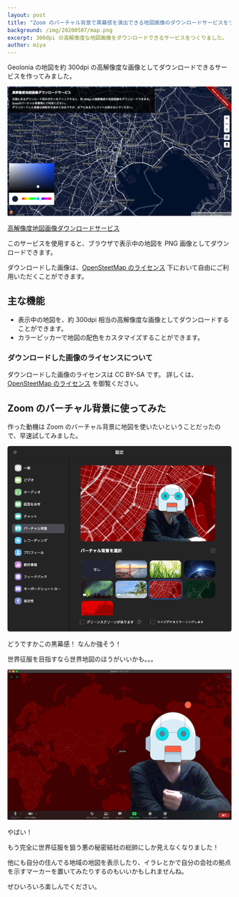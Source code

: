 ```yaml
---
layout: post
title: "Zoom のバーチャル背景で黒幕感を演出できる地図画像のダウンロードサービスをつくりました。"
background: /img/20200507/map.png
excerpt: 300dpi の高解像度な地図画像をダウンロードできるサービスをつくりました。
author: miya
---
```


Geolonia の地図を約 300dpi の高解像度な画像としてダウンロードできるサービスを作ってみました。

[![](/img/20200507/screenshot-web.png)](https://download.geolonia.com/)

[高解像度地図画像ダウンロードサービス](https://download.geolonia.com/)

このサービスを使用すると、ブラウザで表示中の地図を PNG 画像としてダウンロードできます。

ダウンロードした画像は、[OpenSteetMap のライセンス](https://www.openstreetmap.org/copyright/ja) 下において自由にご利用いただくことができます。

## 主な機能

* 表示中の地図を、約 300dpi 相当の高解像度な画像としてダウンロードすることができます。
* カラーピッカーで地図の配色をカスタマイズすることができます。

### ダウンロードした画像のライセンスについて

ダウンロードした画像のライセンスは CC BY-SA です。 詳しくは、[OpenSteetMap のライセンス](https://www.openstreetmap.org/copyright/ja) を御覧ください。


## Zoom のバーチャル背景に使ってみた

作った動機は Zoom のバーチャル背景に地図を使いたいということだったので、早速試してみました。

![](/img/20200507/screenshot-zoom.png)

どうですかこの黒幕感！ なんか強そう！

世界征服を目指すなら世界地図のほうがいいかも。。。

![](/img/20200507/screenshot-zoom2.png)

やばい！

もう完全に世界征服を狙う悪の秘密結社の総帥にしか見えなくなりました！

他にも自分の住んでる地域の地図を表示したり、イラレとかで自分の会社の拠点を示すマーカーを置いてみたりするのもいいかもしれませんね。

ぜひいろいろ楽しんでください。

